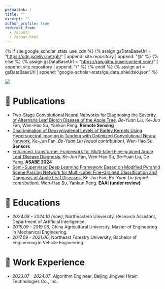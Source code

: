 ```yaml
---
permalink: /
title: ""
excerpt: ""
author_profile: true
redirect_from: 
  - /about/
  - /about.html
---
```


{% if site.google_scholar_stats_use_cdn %}
{% assign gsDataBaseUrl = "https://cdn.jsdelivr.net/gh/" | append: site.repository | append: "@" %}
{% else %}
{% assign gsDataBaseUrl = "https://raw.githubusercontent.com/" | append: site.repository | append: "/" %}
{% endif %}
{% assign url = gsDataBaseUrl | append: "google-scholar-stats/gs_data_shieldsio.json" %}

<span class='anchor' id='about-me'></span>

<a href='https://scholar.google.com/citations?user=lEasHEMAAAAJ'><img src="https://img.shields.io/endpoint?url={{ url | url_encode }}&logo=Google%20Scholar&labelColor=f6f6f6&color=9cf&style=flat&label=citations"></a>


<!-- # 🔥 News -->
<!-- - *2022.02*: &nbsp;🎉🎉 Lorem ipsum dolor sit amet, consectetur adipiscing elit. Vivamus ornare aliquet ipsum, ac tempus justo dapibus sit amet. 
- *2022.02*: &nbsp;🎉🎉 Lorem ipsum dolor sit amet, consectetur adipiscing elit. Vivamus ornare aliquet ipsum, ac tempus justo dapibus sit amet.  -->

# 📝 Publications 

- [Two-Stage Convolutional Neural Networks for Diagnosing the Severity of Alternaria Leaf Blotch Disease of the Apple Tree](https://www.mdpi.com/2072-4292/14/11/2519), *Bo-Yuan Liu*, Ke-Jun Fan, Wen-Hao Su, Yankun Peng. **Remote Sensing**
- [Discrimination of Deoxynivalenol Levels of Barley Kernels Using Hyperspectral Imaging in Tandem with Optimized Convolutional Neural Network](https://www.mdpi.com/1424-8220/23/5/2668), Ke-Jun Fan, *Bo-Yuan Liu (equal contribution)*, Wen-Hao Su. **Sensors**
- [Enhanced Transformer Framework for Multi-label Fine-grained Apple Leaf Disease Diagnosis](https://elibrary.asabe.org/abstract.asp?JID=5&AID=54906&CID=ana2024&T=1), Ke-Jun Fan, Wen-Hao Su, Bo-Yuan Liu, Ce Yang. **ASABE 2024**
- [Semi-Supervised Deep Learning Framework Based on Modified Pyramid Scene Parsing Network for Multi-Label Fine-Grained Classification and Diagnosis of Apple Leaf Diseases](https://papers.ssrn.com/sol3/papers.cfm?abstract_id=4735020), Ke-Jun Fan, *Bo-Yuan Liu (equal contribution)*, Wen-Hao Su, Yankun Peng. **EAAI (under review)**


<!-- # 🎖 Honors and Awards -->
<!-- - *2021.10* Lorem ipsum dolor sit amet, consectetur adipiscing elit. Vivamus ornare aliquet ipsum, ac tempus justo dapibus sit amet. 
- *2021.09* Lorem ipsum dolor sit amet, consectetur adipiscing elit. Vivamus ornare aliquet ipsum, ac tempus justo dapibus sit amet.  -->

# 📖 Educations
- *2024.08 - 2024.10 (now)*, Northeastern University, Research Assistant, Department of Artificial Intelligence. 
- *2015.09 - 2019.06*, China Agricultural University, Master of Engineering in Mechanical Engineering. 
- *2017.09 - 2021.06*, Northeast Forestry University, Bachelor of Engineering in Vehicle Engineering. 

# 💼 Work Experience
- *2023.07 - 2024.07*, Algorithm Engineer, Beijing Jingwei Hirain Technologies Co., Inc. 

<!-- # 💬 Invited Talks -->
<!-- - *2021.06*, Lorem ipsum dolor sit amet, consectetur adipiscing elit. Vivamus ornare aliquet ipsum, ac tempus justo dapibus sit amet. 
- *2021.03*, Lorem ipsum dolor sit amet, consectetur adipiscing elit. Vivamus ornare aliquet ipsum, ac tempus justo dapibus sit amet.  \| [\[video\]](https://github.com/) -->

<!-- # 💻 Internships -->
<!-- - *2019.05 - 2020.02*, [Lorem](https://github.com/), China. -->